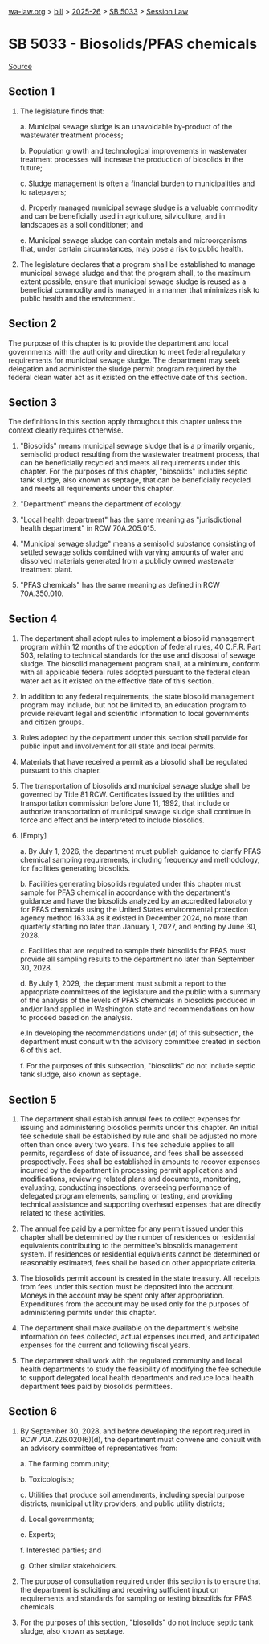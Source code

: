 [wa-law.org](/) > [bill](/bill/) > [2025-26](/bill/2025-26/) > [SB 5033](/bill/2025-26/sb/5033/) > [Session Law](/bill/2025-26/sb/5033/S.SL/)

# SB 5033 - Biosolids/PFAS chemicals

[Source](http://lawfilesext.leg.wa.gov/biennium/2025-26/Pdf/Bills/Session%20Laws/Senate/5033-S.SL.pdf)

## Section 1
1. The legislature finds that:

    a. Municipal sewage sludge is an unavoidable by-product of the wastewater treatment process;

    b. Population growth and technological improvements in wastewater treatment processes will increase the production of biosolids in the future;

    c. Sludge management is often a financial burden to municipalities and to ratepayers;

    d. Properly managed municipal sewage sludge is a valuable commodity and can be beneficially used in agriculture, silviculture, and in landscapes as a soil conditioner; and

    e. Municipal sewage sludge can contain metals and microorganisms that, under certain circumstances, may pose a risk to public health.

2. The legislature declares that a program shall be established to manage municipal sewage sludge and that the program shall, to the maximum extent possible, ensure that municipal sewage sludge is reused as a beneficial commodity and is managed in a manner that minimizes risk to public health and the environment.

## Section 2
The purpose of this chapter is to provide the department  and local governments with the authority and direction to meet federal regulatory requirements for municipal sewage sludge. The department  may seek delegation and administer the sludge permit program required by the federal clean water act as it existed on the effective date of this section.

## Section 3
The definitions in this section apply throughout this chapter unless the context clearly requires otherwise.

1. "Biosolids" means municipal sewage sludge that is a primarily organic, semisolid product resulting from the wastewater treatment process, that can be beneficially recycled and meets all requirements under this chapter. For the purposes of this chapter, "biosolids" includes septic tank sludge, also known as septage, that can be beneficially recycled and meets all requirements under this chapter.

2. "Department" means the department of ecology.

3. "Local health department" has the same meaning as "jurisdictional health department" in RCW 70A.205.015.

4. "Municipal sewage sludge" means a semisolid substance consisting of settled sewage solids combined with varying amounts of water and dissolved materials generated from a publicly owned wastewater treatment plant.

5. "PFAS chemicals" has the same meaning as defined in RCW 70A.350.010.

## Section 4
1. The department shall adopt rules to implement a biosolid management program within 12 months of the adoption of federal rules, 40 C.F.R. Part 503, relating to technical standards for the use and disposal of sewage sludge. The biosolid management program shall, at a minimum, conform with all applicable federal rules adopted pursuant to the federal clean water act as it existed on the effective date of this section.

2. In addition to any federal requirements, the state biosolid management program may include, but not be limited to, an education program to provide relevant legal and scientific information to local governments and citizen groups.

3. Rules adopted by the department under this section shall provide for public input and involvement for all state and local permits.

4. Materials that have received a permit as a biosolid shall be regulated pursuant to this chapter.

5. The transportation of biosolids and municipal sewage sludge shall be governed by Title 81 RCW. Certificates issued by the utilities and transportation commission before June 11, 1992, that include or authorize transportation of municipal sewage sludge shall continue in force and effect and be interpreted to include biosolids.

6. [Empty]

    a. By July 1, 2026, the department must publish guidance to clarify PFAS chemical sampling requirements, including frequency and methodology, for facilities generating biosolids.

    b. Facilities generating biosolids regulated under this chapter must sample for PFAS chemical in accordance with the department's guidance and have the biosolids analyzed by an accredited laboratory for PFAS chemicals using the United States environmental protection agency method 1633A as it existed in December 2024, no more than quarterly starting no later than January 1, 2027, and ending by June 30, 2028.

    c. Facilities that are required to sample their biosolids for PFAS must provide all sampling results to the department no later than September 30, 2028.

    d. By July 1, 2029, the department must submit a report to the appropriate committees of the legislature and the public with a summary of the analysis of the levels of PFAS chemicals in biosolids produced in and/or land applied in Washington state and recommendations on how to proceed based on the analysis.

    e.In developing the recommendations under (d) of this subsection, the department must consult with the advisory committee created in section 6 of this act.

    f. For the purposes of this subsection, "biosolids" do not include septic tank sludge, also known as septage.

## Section 5
1. The department shall establish annual fees to collect expenses for issuing and administering biosolids permits under this chapter. An initial fee schedule shall be established by rule and shall be adjusted no more often than once every two years. This fee schedule applies to all permits, regardless of date of issuance, and fees shall be assessed prospectively. Fees shall be established in amounts to recover expenses incurred by the department in processing permit applications and modifications, reviewing related plans and documents, monitoring, evaluating, conducting inspections, overseeing performance of delegated program elements, sampling or testing, and providing technical assistance and supporting overhead expenses that are directly related to these activities.

2. The annual fee paid by a permittee for any permit issued under this chapter shall be determined by the number of residences or residential equivalents contributing to the permittee's biosolids management system. If residences or residential equivalents cannot be determined or reasonably estimated, fees shall be based on other appropriate criteria.

3. The biosolids permit account is created in the state treasury. All receipts from fees under this section must be deposited into the account. Moneys in the account may be spent only after appropriation. Expenditures from the account may be used only for the purposes of administering permits under this chapter.

4. The department shall make available on the department's website information on fees collected, actual expenses incurred, and anticipated expenses for the current and following fiscal years.

5. The department shall work with the regulated community and local health departments to study the feasibility of modifying the fee schedule to support delegated local health departments and reduce local health department fees paid by biosolids permittees.

## Section 6
1. By September 30, 2028, and before developing the report required in RCW 70A.226.020(6)(d), the department must convene and consult with an advisory committee of representatives from:

    a. The farming community;

    b. Toxicologists;

    c. Utilities that produce soil amendments, including special purpose districts, municipal utility providers, and public utility districts;

    d. Local governments;

    e. Experts;

    f. Interested parties; and

    g. Other similar stakeholders.

2. The purpose of consultation required under this section is to ensure that the department is soliciting and receiving sufficient input on requirements and standards for sampling or testing biosolids for PFAS chemicals.

3. For the purposes of this section, "biosolids" do not include septic tank sludge, also known as septage.
